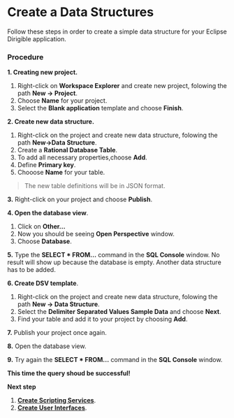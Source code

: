 # **Create a Data Structures**

Follow these steps in order to create a simple data structure for your Eclipse Dirigible application.

### Procedure
**1. Creating new project.**
1. Right-click on **Workspace Explorer** and create new project, folowing the path **New -> Project**.
2. Choose **Name** for your project.
3. Select the **Blank application** template and choose **Finish**.

**2. Create new data structure.**
1. Right-click on the project and create new data structure, folowing the path **New->Data Structure**.
2. Create a **Rational Database Table**.
3. To add all necessary properties,choose **Add**.
4. Define **Primary key**.
5. Chooose **Name** for your table.
> The new table definitions will be in JSON format.

**3.** Right-click on your project and choose **Publish**.

**4. Open the database view**.
1. Click on **Other...**
2. Now you should be seeing **Open Perspective** window.
3. Choose **Database**.

**5.**	Type the **SELECT * FROM...** command in the **SQL Console** window. No result will show up because the database is empty. Another data structure has to be added.

**6. Create DSV template**.
1. Right-click on the project and create new data structure, folowing the path **New -> Data Structure**.
2. Select the **Delimiter Separated Values Sample Data** and choose **Next**.
3. Find your table and add it to your project by choosing **Add**.

**7.** Publish your project once again.

**8.** Open the database view.

**9.** Try again the **SELECT * FROM...** command in the **SQL Console** window.

**This time the query shoud be successful!**

**Next step**
1. [**Create Scripting Services**](https://github.com/dirigiblelabs/curriculum/tree/master/KalinaGeorgieva/ScriptingServices.md).
2. [**Create User Interfaces**](https://github.com/dirigiblelabs/curriculum/tree/master/KalinaGeorgieva/UserInterfaces.md).
